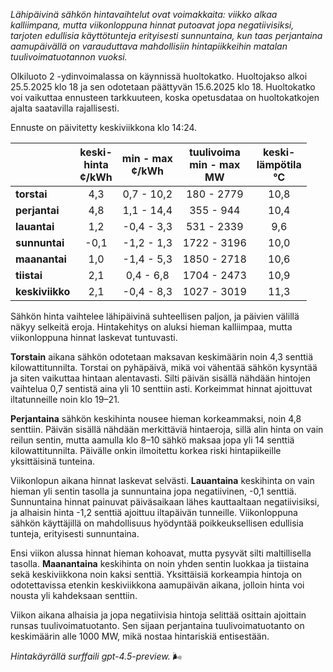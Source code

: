 *Lähipäivinä sähkön hintavaihtelut ovat voimakkaita: viikko alkaa kalliimpana, mutta viikonloppuna hinnat putoavat jopa negatiivisiksi, tarjoten edullisia käyttötunteja erityisesti sunnuntaina, kun taas perjantaina aamupäivällä on varauduttava mahdollisiin hintapiikkeihin matalan tuulivoimatuotannon vuoksi.*

Olkiluoto 2 -ydinvoimalassa on käynnissä huoltokatko. Huoltojakso alkoi 25.5.2025 klo 18 ja sen odotetaan päättyvän 15.6.2025 klo 18. Huoltokatko voi vaikuttaa ennusteen tarkkuuteen, koska opetusdataa on huoltokatkojen ajalta saatavilla rajallisesti.

Ennuste on päivitetty keskiviikkona klo 14:24.

|           | keski-<br>hinta<br>¢/kWh | min - max<br>¢/kWh | tuulivoima<br>min - max<br>MW | keski-<br>lämpötila<br>°C |
|:-------------|:----------------:|:----------------:|:-------------:|:-------------:|
| **torstai**  |       4,3        |    0,7 - 10,2    |    180 - 2779   |      10,8     |
| **perjantai**|       4,8        |    1,1 - 14,4    |    355 - 944    |      10,4     |
| **lauantai** |       1,2        |   -0,4 - 3,3     |    531 - 2339   |      9,6      |
| **sunnuntai**|      -0,1        |   -1,2 - 1,3     |   1722 - 3196   |      10,0     |
| **maanantai**|       1,0        |   -1,4 - 5,3     |   1850 - 2718   |      10,6     |
| **tiistai**  |       2,1        |    0,4 - 6,8     |   1704 - 2473   |      10,9     |
| **keskiviikko**|     2,1        |   -0,4 - 8,3     |   1027 - 3019   |      11,3     |

Sähkön hinta vaihtelee lähipäivinä suhteellisen paljon, ja päivien välillä näkyy selkeitä eroja. Hintakehitys on aluksi hieman kalliimpaa, mutta viikonloppuna hinnat laskevat tuntuvasti.

**Torstain** aikana sähkön odotetaan maksavan keskimäärin noin 4,3 senttiä kilowattitunnilta. Torstai on pyhäpäivä, mikä voi vähentää sähkön kysyntää ja siten vaikuttaa hintaan alentavasti. Silti päivän sisällä nähdään hintojen vaihtelua 0,7 sentistä aina yli 10 senttiin asti. Korkeimmat hinnat ajoittuvat iltatunneille noin klo 19–21.

**Perjantaina** sähkön keskihinta nousee hieman korkeammaksi, noin 4,8 senttiin. Päivän sisällä nähdään merkittäviä hintaeroja, sillä alin hinta on vain reilun sentin, mutta aamulla klo 8–10 sähkö maksaa jopa yli 14 senttiä kilowattitunnilta. Päivälle onkin ilmoitettu korkea riski hintapiikeille yksittäisinä tunteina.

Viikonlopun aikana hinnat laskevat selvästi. **Lauantaina** keskihinta on vain hieman yli sentin tasolla ja sunnuntaina jopa negatiivinen, -0,1 senttiä. Sunnuntaina hinnat painuvat päiväsaikaan lähes kauttaaltaan negatiivisiksi, ja alhaisin hinta -1,2 senttiä ajoittuu iltapäivän tunneille. Viikonloppuna sähkön käyttäjillä on mahdollisuus hyödyntää poikkeuksellisen edullisia tunteja, erityisesti sunnuntaina.

Ensi viikon alussa hinnat hieman kohoavat, mutta pysyvät silti maltillisella tasolla. **Maanantaina** keskihinta on noin yhden sentin luokkaa ja tiistaina sekä keskiviikkona noin kaksi senttiä. Yksittäisiä korkeampia hintoja on odotettavissa etenkin keskiviikkona aamupäivän aikana, jolloin hinta voi nousta yli kahdeksaan senttiin.

Viikon aikana alhaisia ja jopa negatiivisia hintoja selittää osittain ajoittain runsas tuulivoimatuotanto. Sen sijaan perjantaina tuulivoimatuotanto on keskimäärin alle 1000 MW, mikä nostaa hintariskiä entisestään.

*Hintakäyrällä surffaili gpt-4.5-preview.* 🌬️
